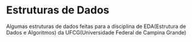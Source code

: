 # Estruturas de Dados

Algumas estruturas de dados feitas para a disciplina de EDA(Estrutura de Dados e Algoritmos) da UFCG(Universidade Federal de Campina Grande)
